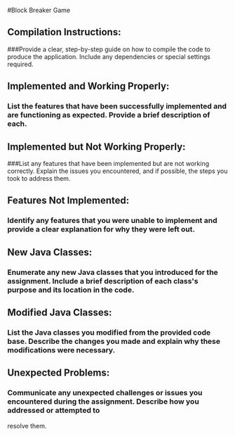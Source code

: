 #Block Breaker Game
## Compilation Instructions: 
###Provide a clear, step-by-step guide on how to compile the code to produce the application. Include any dependencies or special settings required.

## Implemented and Working Properly: 
### List the features that have been successfully implemented and are functioning as expected. Provide a brief description of each.

## Implemented but Not Working Properly: 
###List any features that have been implemented but are not working correctly. Explain the issues you encountered, and if possible, the steps you took to address them.

## Features Not Implemented: 
### Identify any features that you were unable to implement and provide a clear explanation for why they were left out.

## New Java Classes: 
### Enumerate any new Java classes that you introduced for the assignment. Include a brief description of each class's purpose and its location in the code.

## Modified Java Classes: 
### List the Java classes you modified from the provided code base. Describe the changes you made and explain why these modifications were necessary.

## Unexpected Problems: 
### Communicate any unexpected challenges or issues you encountered during the assignment. Describe how you addressed or attempted to
resolve them.
